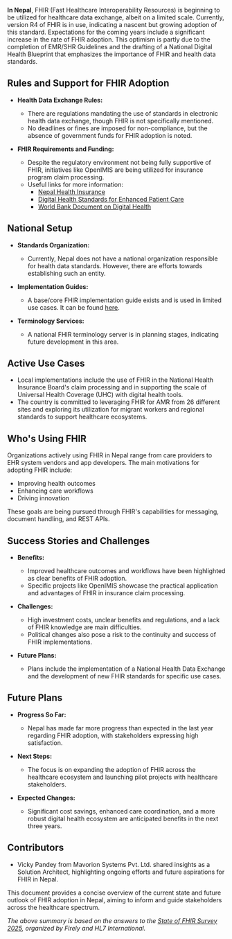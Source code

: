 **In Nepal**, FHIR (Fast Healthcare Interoperability Resources) is beginning to be utilized for healthcare data exchange, albeit on a limited scale. Currently, version R4 of FHIR is in use, indicating a nascent but growing adoption of this standard. Expectations for the coming years include a significant increase in the rate of FHIR adoption. This optimism is partly due to the completion of EMR/SHR Guidelines and the drafting of a National Digital Health Blueprint that emphasizes the importance of FHIR and health data standards.

## Rules and Support for FHIR Adoption

- **Health Data Exchange Rules:**
  - There are regulations mandating the use of standards in electronic health data exchange, though FHIR is not specifically mentioned.
  - No deadlines or fines are imposed for non-compliance, but the absence of government funds for FHIR adoption is noted.

- **FHIR Requirements and Funding:**
  - Despite the regulatory environment not being fully supportive of FHIR, initiatives like OpenIMIS are being utilized for insurance program claim processing.
  - Useful links for more information:
    - [Nepal Health Insurance](https://openimis.org/nepal-health-insurance)
    - [Digital Health Standards for Enhanced Patient Care](https://digitalhealth.mohp.gov.np/wp-content/uploads/2024/07/Digital-Health-Standards-for-Enhanced-Patient-Care-compressed.pdf)
    - [World Bank Document on Digital Health](https://documents1.worldbank.org/curated/en/099431112112339951/pdf/IDU099b7af14050e0881109b16c839125e.pdf)

## National Setup

- **Standards Organization:**
  - Currently, Nepal does not have a national organization responsible for health data standards. However, there are efforts towards establishing such an entity.

- **Implementation Guides:**
  - A base/core FHIR implementation guide exists and is used in limited use cases. It can be found [here](https://openimis.atlassian.net/wiki/spaces/OP/pages/40501266/Nepal+-+Health+Insurance+Board).

- **Terminology Services:**
  - A national FHIR terminology server is in planning stages, indicating future development in this area.

## Active Use Cases

- Local implementations include the use of FHIR in the National Health Insurance Board's claim processing and in supporting the scale of Universal Health Coverage (UHC) with digital health tools.
- The country is committed to leveraging FHIR for AMR from 26 different sites and exploring its utilization for migrant workers and regional standards to support healthcare ecosystems.

## Who's Using FHIR

Organizations actively using FHIR in Nepal range from care providers to EHR system vendors and app developers. The main motivations for adopting FHIR include:
- Improving health outcomes
- Enhancing care workflows
- Driving innovation

These goals are being pursued through FHIR's capabilities for messaging, document handling, and REST APIs.

## Success Stories and Challenges

- **Benefits:**
  - Improved healthcare outcomes and workflows have been highlighted as clear benefits of FHIR adoption.
  - Specific projects like OpenIMIS showcase the practical application and advantages of FHIR in insurance claim processing.

- **Challenges:**
  - High investment costs, unclear benefits and regulations, and a lack of FHIR knowledge are main difficulties.
  - Political changes also pose a risk to the continuity and success of FHIR implementations.

- **Future Plans:**
  - Plans include the implementation of a National Health Data Exchange and the development of new FHIR standards for specific use cases.

## Future Plans

- **Progress So Far:**
  - Nepal has made far more progress than expected in the last year regarding FHIR adoption, with stakeholders expressing high satisfaction.

- **Next Steps:**
  - The focus is on expanding the adoption of FHIR across the healthcare ecosystem and launching pilot projects with healthcare stakeholders.

- **Expected Changes:**
  - Significant cost savings, enhanced care coordination, and a more robust digital health ecosystem are anticipated benefits in the next three years.

## Contributors

- Vicky Pandey from Mavorion Systems Pvt. Ltd. shared insights as a Solution Architect, highlighting ongoing efforts and future aspirations for FHIR in Nepal.

This document provides a concise overview of the current state and future outlook of FHIR adoption in Nepal, aiming to inform and guide stakeholders across the healthcare spectrum.

*The above summary is based on the answers to the [State of FHIR Survey 2025](https://fire.ly/blog/the-state-of-fhir-in-2025/), organized by Firely and HL7 International.*